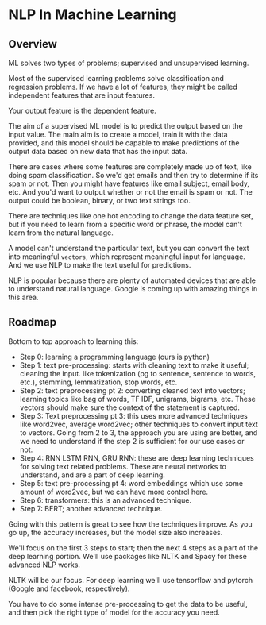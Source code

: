 # NLP In Machine Learning

## Overview

ML solves two types of problems; supervised and unsupervised learning.

Most of the supervised learning problems solve classification and regression problems. If we have a lot of features, they might be called independent features that are input features.

Your output feature is the dependent feature.

The aim of a supervised ML model is to predict the output based on the input value. The main aim is to create a model, train it with the data provided, and this model should be capable to make predictions of the output data based on new data that has the input data.

There are cases where some features are completely made up of text, like doing spam classification. So we'd get emails and then try to determine if its spam or not. Then you might have features like email subject, email body, etc. And you'd want to output whether or not the email is spam or not. The output could be boolean, binary, or two text strings too.

There are techniques like one hot encoding to change the data feature set, but if you need to learn from a specific word or phrase, the model can't learn from the natural language.

A model can't understand the particular text, but you can convert the text into meaningful `vectors`, which represent meaningful input for language. And we use NLP to make the text useful for predictions.

NLP is popular because there are plenty of automated devices that are able to understand natural language. Google is coming up with amazing things in this area.

## Roadmap

Bottom to top approach to learning this:

- Step 0: learning a programming language (ours is python)
- Step 1: text pre-processing: starts with cleaning text to make it useful; cleaning the input. like tokenization (pg to sentence, sentence to words, etc.), stemming, lemmatization, stop words, etc.
- Step 2: text preprocessing pt 2: converting cleaned text into vectors; learning topics like bag of words, TF IDF, unigrams, bigrams, etc. These vectors should make sure the context of the statement is captured.
- Step 3: Text preprocessing pt 3: this uses more advanced techniques like word2vec, average word2vec; other techniques to convert input text to vectors. Going from 2 to 3, the approach you are using are better, and we need to understand if the step 2 is sufficient for our use cases or not.
- Step 4: RNN LSTM RNN, GRU RNN: these are deep learning techniques for solving text related problems. These are neural networks to understand, and are a part of deep learning.
- Step 5: text pre-processing pt 4: word embeddings which use some amount of word2vec, but we can have more control here.
- Step 6: transformers: this is an advanced technique.
- Step 7: BERT; another advanced technique.

Going with this pattern is great to see how the techniques improve. As you go up, the accuracy increases, but the model size also increases.

We'll focus on the first 3 steps to start; then the next 4 steps as a part of the deep learning portion. We'll use packages like NLTK and Spacy for these advanced NLP works.

NLTK will be our focus. For deep learning we'll use tensorflow and pytorch (Google and facebook, respectively).

You have to do some intense pre-processing to get the data to be useful, and then pick the right type of model for the accuracy you need.